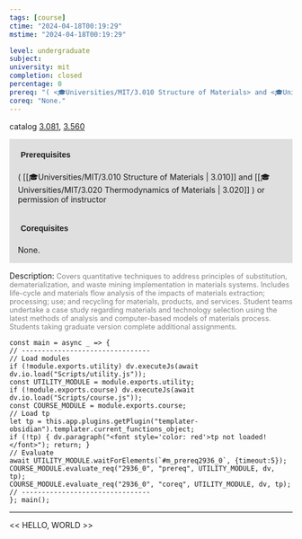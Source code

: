 ```yaml
---
tags: [course]
ctime: "2024-04-18T00:19:29"
mstime: "2024-04-18T00:19:29"

level: undergraduate
subject: 
university: mit
completion: closed
percentage: 0
prereq: "( <🎓Universities/MIT/3.010 Structure of Materials> and <🎓Universities/MIT/3.020 Thermodynamics of Materials> ) or permission of instructor"
coreq: "None."
---
```


catalog [3.081](http://student.mit.edu/catalog/m3a.html#3.081), [3.560](http://student.mit.edu/catalog/m3b.html#3.560)

<span style="display: block; padding: 15px; background-color: rgb(100, 100, 100, 0.2);"><font id="m_prereq2936_0" style="display: block; font-family: Arial, sans-serif; font-weight: bold; padding: 5px">Prerequisites</font><br><span id="prereq2936_0">( [[🎓Universities/MIT/3.010 Structure of Materials | 3.010]] and [[🎓Universities/MIT/3.020 Thermodynamics of Materials | 3.020]] ) or permission of instructor</span></span>
<span style="display: block; padding: 15px; background-color: rgb(100, 100, 100, 0.2);"><font id="m_coreq2936_0" style="display: block; font-family: Arial, sans-serif; font-weight: bold; padding: 5px">Corequisites</font><br><span id="coreq2936_0">None.</span></span>

<font style="">Description:</font>
<font style="color: grey; font-size: 0.8rem;">Covers quantitative techniques to address principles of substitution, dematerialization, and waste mining implementation in materials systems. Includes life-cycle and materials flow analysis of the impacts of materials extraction; processing; use; and recycling for materials, products, and services. Student teams undertake a case study regarding materials and technology selection using the latest methods of analysis and computer-based models of materials process. Students taking graduate version complete additional assignments.</font>

```dataviewjs
const main = async _ => {
// --------------------------------
// Load modules
if (!module.exports.utility) dv.executeJs(await dv.io.load("Scripts/utility.js"));
const UTILITY_MODULE = module.exports.utility;
if (!module.exports.course) dv.executeJs(await dv.io.load("Scripts/course.js"));
const COURSE_MODULE = module.exports.course;
// Load tp
let tp = this.app.plugins.getPlugin("templater-obsidian").templater.current_functions_object;
if (!tp) { dv.paragraph("<font style='color: red'>tp not loaded!</font>"); return; }
// Evaluate
await UTILITY_MODULE.waitForElements(`#m_prereq2936_0`, {timeout:5});
COURSE_MODULE.evaluate_req("2936_0", "prereq", UTILITY_MODULE, dv, tp);
COURSE_MODULE.evaluate_req("2936_0", "coreq", UTILITY_MODULE, dv, tp);
// --------------------------------
}; main();
```

---

<< HELLO, WORLD >>
